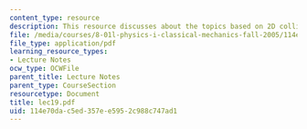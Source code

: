 ```yaml
---
content_type: resource
description: This resource discusses about the topics based on 2D collisions.
file: /media/courses/8-01l-physics-i-classical-mechanics-fall-2005/114e70dac5ed357ee5952c988c747ad1_lec19.pdf
file_type: application/pdf
learning_resource_types:
- Lecture Notes
ocw_type: OCWFile
parent_title: Lecture Notes
parent_type: CourseSection
resourcetype: Document
title: lec19.pdf
uid: 114e70da-c5ed-357e-e595-2c988c747ad1
---
```

